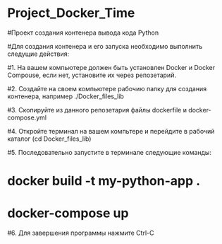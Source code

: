 # Project_Docker_Time

#Проект создания контенера вывода кода Python

#Для создания контенера и его запуска необходимо выполнить следущие действия:

#1. На вашем компьютере должен быть установлен Docker и Docker Compouse, если нет, установите их через репозетарий.

#2. Создайте на своем компьютере рабочию папку для создания контенера, например ./Docker_files_lib

#3. Скопируйте из данного репозетария файлы dockerfile и docker-compose.yml

#4. Откройте терминал на вашем компьтере и перейдите в рабочий каталог (cd Docker_files_lib)

#5. Последовательно запустите в терминале следующие команды:

# docker build -t my-python-app .

# docker-compose up

#6. Для завершения программы нажмите Ctrl-C

   
